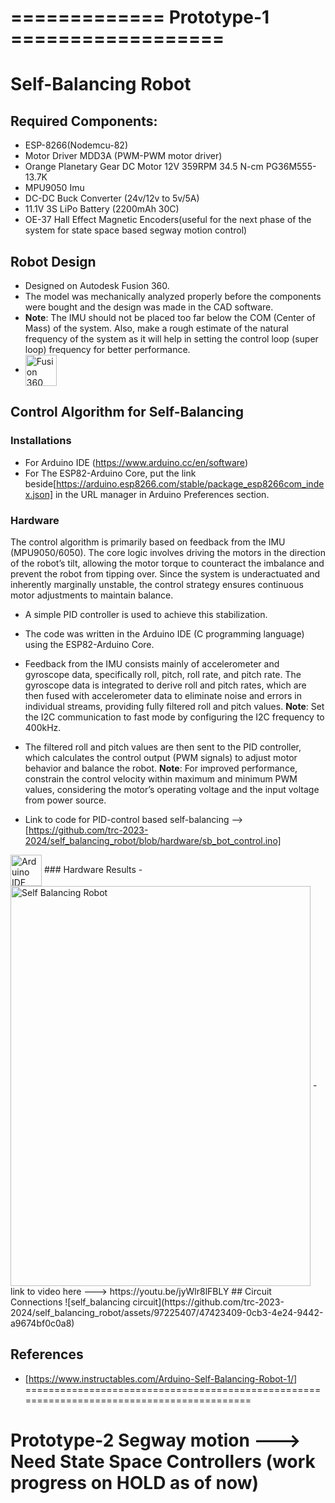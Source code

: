 # ============= Prototype-1 ================== 
# Self-Balancing Robot 
## Required Components:
- ESP-8266(Nodemcu-82)
- Motor Driver MDD3A (PWM-PWM motor driver)
- Orange Planetary Gear DC Motor 12V 359RPM 34.5 N-cm PG36M555-13.7K
- MPU9050 Imu
- DC-DC Buck Converter (24v/12v to 5v/5A)
- 11.1V 3S LiPo Battery (2200mAh 30C)
- OE-37 Hall Effect Magnetic Encoders(useful for the next phase of the system for state space based segway motion control)

## Robot Design
- Designed on Autodesk Fusion 360.
- The model was mechanically analyzed properly before the components were bought and the design was made in the CAD software.
- **Note**: The IMU should not be placed too far below the COM (Center of Mass) of the system. Also, make a rough estimate of the natural frequency of the system as it will help in setting the control loop (super loop) frequency for better performance.
- <img src="https://fullycrack.org/wp-content/uploads/2023/03/unnamed.png" alt="Fusion 360 Icon" width="50" height="50" style="vertical-align:middle;"> 

## Control Algorithm for Self-Balancing
### Installations
- For Arduino IDE (https://www.arduino.cc/en/software)
- For The ESP82-Arduino Core, put the link beside[https://arduino.esp8266.com/stable/package_esp8266com_index.json] in the URL manager in Arduino Preferences section.
### Hardware
The control algorithm is primarily based on feedback from the IMU (MPU9050/6050). The core logic involves driving the motors in the direction of the robot’s tilt, allowing the motor torque to counteract the imbalance and prevent the robot from tipping over. Since the system is underactuated and inherently marginally unstable, the control strategy ensures continuous motor adjustments to maintain balance.

- A simple PID controller is used to achieve this stabilization.
- The code was written in the Arduino IDE (C programming language) using the ESP82-Arduino Core.
- Feedback from the IMU consists mainly of accelerometer and gyroscope data, specifically roll, pitch, roll rate, and pitch rate. The gyroscope data is integrated to derive roll and pitch rates, which are then fused with accelerometer data to eliminate noise and errors in individual streams, providing fully filtered roll and pitch values.
**Note**: Set the I2C communication to fast mode by configuring the I2C frequency to 400kHz.

- The filtered roll and pitch values are then sent to the PID controller, which calculates the control output (PWM signals) to adjust motor behavior and balance the robot.
**Note**: For improved performance, constrain the control velocity within maximum and minimum PWM values, considering the motor’s operating voltage and the input voltage from power source.

- Link to code for PID-control based self-balancing --> [https://github.com/trc-2023-2024/self_balancing_robot/blob/hardware/sb_bot_control.ino]
<img src="https://static-00.iconduck.com/assets.00/arduino-ide-icon-2048x2025-x4ims8sb.png" alt="Arduino IDE Icon" width="50" height="50" style="vertical-align:middle;">
### Hardware Results
- <img src="https://drive.google.com/file/d/1a0jc_WoTKEtQyYueP9N59gltYMUeTBpm/view?usp=sharing" alt="Self Balancing Robot" width="480" height="640" style="vertical-align:middle;"> 
- link to video here ---> https://youtu.be/jyWlr8lFBLY
## Circuit Connections
![self_balancing circuit](https://github.com/trc-2023-2024/self_balancing_robot/assets/97225407/47423409-0cb3-4e24-9442-a9674bf0c0a8)


## References
- [https://www.instructables.com/Arduino-Self-Balancing-Robot-1/]
 ==========================================================================================
# Prototype-2 Segway motion ---> Need State Space Controllers (work progress on HOLD as of now)
